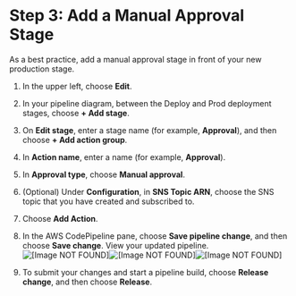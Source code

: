 # Step 3: Add a Manual Approval Stage<a name="customize-ec2-multi-endpoints-approval"></a>

As a best practice, add a manual approval stage in front of your new production stage\.

1. In the upper left, choose **Edit**\.

1. In your pipeline diagram, between the Deploy and Prod deployment stages, choose **\+ Add stage**\.

1. On **Edit stage**, enter a stage name \(for example, **Approval**\), and then choose **\+ Add action group**\.

1. In **Action name**, enter a name \(for example, **Approval**\)\.

1. In **Approval type**, choose **Manual approval**\.

1. \(Optional\) Under **Configuration**, in **SNS Topic ARN**, choose the SNS topic that you have created and subscribed to\.

1. Choose **Add Action**\.

1. In the AWS CodePipeline pane, choose **Save pipeline change**, and then choose **Save change**\. View your updated pipeline\.  
![\[Image NOT FOUND\]](http://docs.aws.amazon.com/codestar/latest/userguide/images/acs-codestar-approval-prod-pipeline.png)![\[Image NOT FOUND\]](http://docs.aws.amazon.com/codestar/latest/userguide/)![\[Image NOT FOUND\]](http://docs.aws.amazon.com/codestar/latest/userguide/)

1. To submit your changes and start a pipeline build, choose **Release change**, and then choose **Release**\.